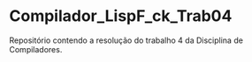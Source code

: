 # Compilador_LispF_ck_Trab04
Repositório contendo a resolução do trabalho 4 da Disciplina de Compiladores.
